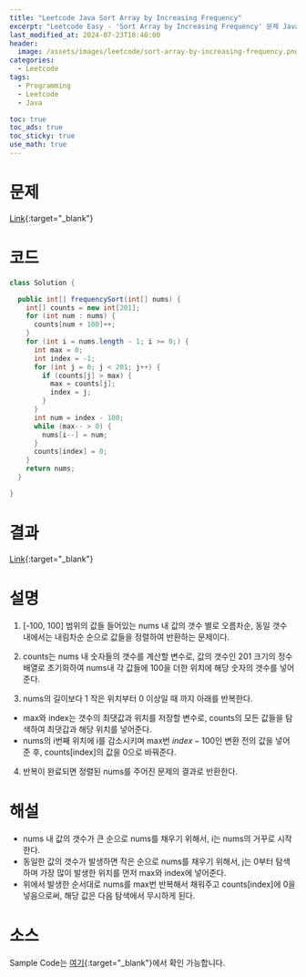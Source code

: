 ```yaml
---
title: "Leetcode Java Sort Array by Increasing Frequency"
excerpt: "Leetcode Easy - 'Sort Array by Increasing Frequency' 문제 Java 풀이"
last_modified_at: 2024-07-23T18:40:00
header:
  image: /assets/images/leetcode/sort-array-by-increasing-frequency.png
categories:
  - Leetcode
tags:
  - Programming
  - Leetcode
  - Java

toc: true
toc_ads: true
toc_sticky: true
use_math: true
---
```

# 문제
[Link](https://leetcode.com/problems/sort-array-by-increasing-frequency/){:target="_blank"}

# 코드
```java
class Solution {

  public int[] frequencySort(int[] nums) {
    int[] counts = new int[201];
    for (int num : nums) {
      counts[num + 100]++;
    }
    for (int i = nums.length - 1; i >= 0;) {
      int max = 0;
      int index = -1;
      for (int j = 0; j < 201; j++) {
        if (counts[j] > max) {
          max = counts[j];
          index = j;
        }
      }
      int num = index - 100;
      while (max-- > 0) {
        nums[i--] = num;
      }
      counts[index] = 0;
    }
    return nums;
  }

}
```

# 결과
[Link](https://leetcode.com/problems/sort-array-by-increasing-frequency/submissions/1330500566/){:target="_blank"}

# 설명
1. [-100, 100] 범위의 값들 들어있는 nums 내 값의 갯수 별로 오름차순, 동일 갯수 내에서는 내림차순 순으로 값들을 정렬하여 반환하는 문제이다.

2. counts는 nums 내 숫자들의 갯수를 계산할 변수로, 값의 갯수인 201 크기의 정수 배열로 초기화하여 nums내 각 값들에 100을 더한 위치에 해당 숫자의 갯수를 넣어준다.

3. nums의 길이보다 1 작은 위치부터 0 이상일 때 까지 아래를 반복한다.
- max와 index는 갯수의 최댓값과 위치를 저장할 변수로, counts의 모든 값들을 탐색하여 최댓갑과 해당 위치를 넣어준다.
- nums의 i번째 위치에 i를 감소시키며 max번 $index - 100$인 변환 전의 값을 넣어준 후, counts[index]의 값을 0으로 바꿔준다.

4. 반복이 완료되면 정렬된 nums를 주어진 문제의 결과로 반환한다.

# 해설
- nums 내 값의 갯수가 큰 순으로 nums를 채우기 위해서, i는 nums의 거꾸로 시작한다.
- 동일한 값의 갯수가 발생하면 작은 순으로 nums를 채우기 위해서, j는 0부터 탐색하며 가장 많이 발생한 위치를 먼저 max와 index에 넣어준다.
- 위에서 발생한 순서대로 nums를 max번 반복해서 채워주고 counts[index]에 0을 넣음으로써, 해당 값은 다음 탐색에서 무시하게 된다.

# 소스
Sample Code는 [여기](https://github.com/GracefulSoul/leetcode/blob/master/src/main/java/gracefulsoul/problems/SortArrayByIncreasingFrequency.java){:target="_blank"}에서 확인 가능합니다.